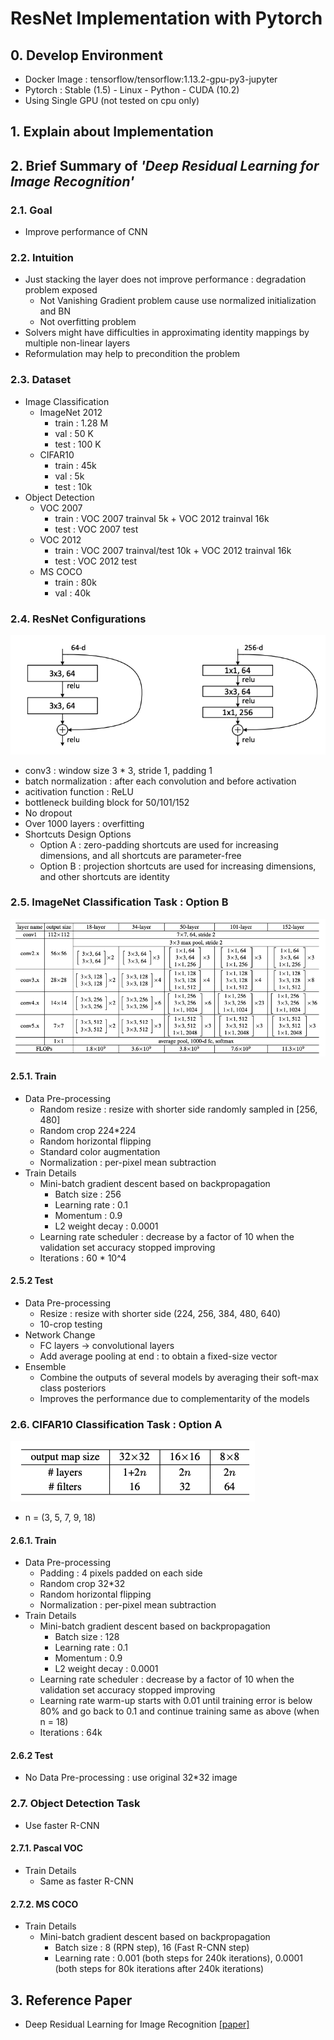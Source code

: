 # ResNet Implementation with Pytorch


## 0. Develop Environment
- Docker Image : tensorflow/tensorflow:1.13.2-gpu-py3-jupyter
- Pytorch : Stable (1.5) - Linux - Python - CUDA (10.2)
- Using Single GPU (not tested on cpu only)

## 1. Explain about Implementation


## 2. Brief Summary of *'Deep Residual Learning for Image Recognition'*

### 2.1. Goal
- Improve performance of CNN

### 2.2. Intuition
- Just stacking the layer does not improve performance : degradation problem exposed
  * Not Vanishing Gradient problem cause use normalized initialization and BN
  * Not overfitting problem
- Solvers might have difficulties in approximating identity mappings by multiple non-linear layers
- Reformulation may help to precondition the problem


### 2.3. Dataset
- Image Classification
  * ImageNet 2012
    * train : 1.28 M
    * val : 50 K
    * test : 100 K
  * CIFAR10
    * train : 45k
    * val : 5k
    * test : 10k
- Object Detection
  * VOC 2007
    * train : VOC 2007 trainval 5k + VOC 2012 trainval 16k
    * test : VOC 2007 test
  * VOC 2012
    * train : VOC 2007 trainval/test 10k + VOC 2012 trainval 16k
    * test : VOC 2012 test
  * MS COCO
    * train : 80k
    * val : 40k

### 2.4. ResNet Configurations
![Figure 5](./Figures/Figure_05.png)
- conv3 : window size 3 * 3, stride 1, padding 1
- batch normalization : after each convolution and before activation
- acitivation function : ReLU
- bottleneck building block for 50/101/152
- No dropout
- Over 1000 layers : overfitting
- Shortcuts Design Options
  * Option A : zero-padding shortcuts are used for increasing dimensions, and all shortcuts are parameter-free
  * Option B : projection shortcuts are used for increasing dimensions, and other shortcuts are identity

### 2.5. ImageNet Classification Task : Option B
![Figure 1](./Figures/Figure_01.png)
#### 2.5.1. Train
- Data Pre-processing
  * Random resize : resize with shorter side randomly sampled in [256, 480]
  * Random crop 224*224
  * Random horizontal flipping
  * Standard color augmentation
  * Normalization : per-pixel mean subtraction
- Train Details
  * Mini-batch gradient descent based on backpropagation
    * Batch size : 256
    * Learning rate : 0.1
    * Momentum : 0.9
    * L2 weight decay : 0.0001
  * Learning rate scheduler : decrease by a factor of 10 when the validation set accuracy stopped improving
  * Iterations : 60 * 10^4

#### 2.5.2 Test
- Data Pre-processing
  * Resize : resize with shorter side (224, 256, 384, 480, 640)
  * 10-crop testing
- Network Change
  * FC layers -> convolutional layers
  * Add average pooling at end : to obtain a fixed-size vector
- Ensemble
  * Combine the outputs of several models by averaging their soft-max class posteriors
  * Improves the performance due to complementarity of the models

### 2.6. CIFAR10 Classification Task : Option A
![Figure 4](./Figures/Figure_04.png)
- n = (3, 5, 7, 9, 18)

#### 2.6.1. Train
- Data Pre-processing
  * Padding : 4 pixels padded on each side
  * Random crop 32*32
  * Random horizontal flipping
  * Normalization : per-pixel mean subtraction
- Train Details
  * Mini-batch gradient descent based on backpropagation
    * Batch size : 128
    * Learning rate : 0.1
    * Momentum : 0.9
    * L2 weight decay : 0.0001
  * Learning rate scheduler : decrease by a factor of 10 when the validation set accuracy stopped improving
  * Learning rate warm-up starts with 0.01 until training error is below 80% and go back to 0.1 and continue training same as above (when n = 18)
  * Iterations : 64k

#### 2.6.2 Test
- No Data Pre-processing : use original 32*32 image

### 2.7. Object Detection Task
- Use faster R-CNN
#### 2.7.1. Pascal VOC
- Train Details
  * Same as faster R-CNN
#### 2.7.2. MS COCO
- Train Details
  * Mini-batch gradient descent based on backpropagation
    * Batch size : 8 (RPN step), 16 (Fast R-CNN step)
    * Learning rate : 0.001 (both steps for 240k iterations), 0.0001 (both steps for 80k iterations after 240k iterations)


## 3. Reference Paper
- Deep Residual Learning for Image Recognition [[paper]](https://arxiv.org/pdf/1512.03385.pdf)
